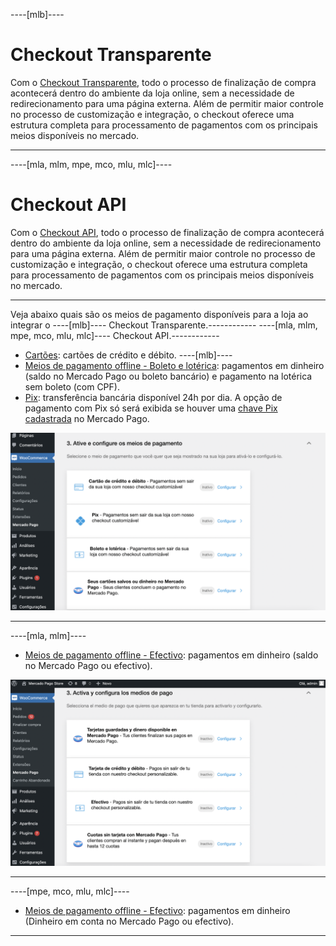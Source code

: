 ----[mlb]----
# Checkout Transparente

Com o [Checkout Transparente](/developers/pt/guides/checkout-api/landing), todo o processo de finalização de compra acontecerá dentro do ambiente da loja online, sem a necessidade de redirecionamento para uma página externa. Além de permitir maior controle no processo de customização e integração, o checkout oferece uma estrutura completa para processamento de pagamentos com os principais meios disponíveis no mercado. 

------------
----[mla, mlm, mpe, mco, mlu, mlc]----
# Checkout API

Com o [Checkout API](/developers/es/guides/checkout-api/landing), todo o processo de finalização de compra acontecerá dentro do ambiente da loja online, sem a necessidade de redirecionamento para uma página externa. Além de permitir maior controle no processo de customização e integração, o checkout oferece uma estrutura completa para processamento de pagamentos com os principais meios disponíveis no mercado.

------------

Veja abaixo quais são os meios de pagamento disponíveis para a loja ao integrar o ----[mlb]---- Checkout Transparente.------------ ----[mla, mlm, mpe, mco, mlu, mlc]---- Checkout API.------------

* [Cartões](/developers/pt/docs/woocommerce/payments-configuration/checkout-api/cards): cartões de crédito e débito.
----[mlb]----
* [Meios de pagamento offline - Boleto e lotérica](/developers/pt/docs/woocommerce/payments-configuration/checkout-api/offline-payments): pagamentos em dinheiro (saldo no Mercado Pago ou boleto bancário) e pagamento na lotérica sem boleto (com CPF).
* [Pix](/developers/pt/docs/woocommerce/payments-configuration/checkout-api/pix): transferência bancária disponível 24h por dia. A opção de pagamento com Pix só será exibida se houver uma [chave Pix cadastrada](/developers/pt/guides/checkout-api/receiving-payment-by-pix) no Mercado Pago.

![Active and configure](/images/woocomerce/cho-pro-active-configure-pt.png)

------------
----[mla, mlm]---- 
* [Meios de pagamento offline - Efectivo](/developers/pt/docs/woocommerce/payments-configuration/checkout-api/offline-payments): pagamentos em dinheiro (saldo no Mercado Pago ou efectivo).

![Activar e configurar](/images/woocomerce/cho-pro-active-configure-es.png)

------------
----[mpe, mco, mlu, mlc]---- 
* [Meios de pagamento offline - Efectivo](/developers/pt/docs/woocommerce/payments-configuration/checkout-api/offline-payments): pagamentos em dinheiro (Dinheiro em conta no Mercado Pago ou efectivo).

------------